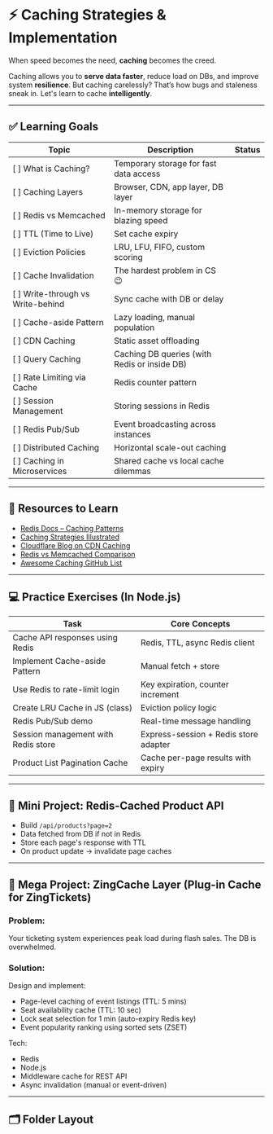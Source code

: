 # ⚡ Caching Strategies & Implementation

When speed becomes the need, **caching** becomes the creed.

Caching allows you to **serve data faster**, reduce load on DBs, and improve system **resilience**. But caching carelessly? That’s how bugs and staleness sneak in. Let's learn to cache **intelligently**.

---

## ✅ Learning Goals

| Topic | Description | Status |
|-------|-------------|--------|
| [ ] What is Caching? | Temporary storage for fast data access |
| [ ] Caching Layers | Browser, CDN, app layer, DB layer |
| [ ] Redis vs Memcached | In-memory storage for blazing speed |
| [ ] TTL (Time to Live) | Set cache expiry |
| [ ] Eviction Policies | LRU, LFU, FIFO, custom scoring |
| [ ] Cache Invalidation | The hardest problem in CS 😉 |
| [ ] Write-through vs Write-behind | Sync cache with DB or delay |
| [ ] Cache-aside Pattern | Lazy loading, manual population |
| [ ] CDN Caching | Static asset offloading |
| [ ] Query Caching | Caching DB queries (with Redis or inside DB) |
| [ ] Rate Limiting via Cache | Redis counter pattern |
| [ ] Session Management | Storing sessions in Redis |
| [ ] Redis Pub/Sub | Event broadcasting across instances |
| [ ] Distributed Caching | Horizontal scale-out caching |
| [ ] Caching in Microservices | Shared cache vs local cache dilemmas |

---

## 📎 Resources to Learn

- [Redis Docs – Caching Patterns](https://redis.io/docs/)
- [Caching Strategies Illustrated](https://dev.to/pradumnasaraf/caching-strategies-explained-visually-2i0d)
- [Cloudflare Blog on CDN Caching](https://blog.cloudflare.com/tag/caching/)
- [Redis vs Memcached Comparison](https://www.geeksforgeeks.org/difference-between-redis-and-memcached/)
- [Awesome Caching GitHub List](https://github.com/addyosmani/awesome-caching)

---

## 💻 Practice Exercises (In Node.js)

| Task | Core Concepts |
|------|---------------|
| Cache API responses using Redis | Redis, TTL, async Redis client |
| Implement Cache-aside Pattern | Manual fetch + store |
| Use Redis to rate-limit login | Key expiration, counter increment |
| Create LRU Cache in JS (class) | Eviction policy logic |
| Redis Pub/Sub demo | Real-time message handling |
| Session management with Redis store | Express-session + Redis store adapter |
| Product List Pagination Cache | Cache per-page results with expiry |

---

## 🔧 Mini Project: Redis-Cached Product API

- Build `/api/products?page=2`
- Data fetched from DB if not in Redis
- Store each page's response with TTL
- On product update → invalidate page caches

---

## 🧪 Mega Project: ZingCache Layer (Plug-in Cache for ZingTickets)

### Problem:
Your ticketing system experiences peak load during flash sales. The DB is overwhelmed.

### Solution:
Design and implement:
- Page-level caching of event listings (TTL: 5 mins)
- Seat availability cache (TTL: 10 sec)
- Lock seat selection for 1 min (auto-expiry Redis key)
- Event popularity ranking using sorted sets (ZSET)

Tech:
- Redis
- Node.js
- Middleware cache for REST API
- Async invalidation (manual or event-driven)

---

## 🗂️ Folder Layout

